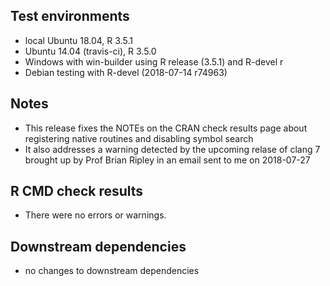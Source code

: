 ## Test environments

- local Ubuntu 18.04, R 3.5.1
- Ubuntu 14.04 (travis-ci), R 3.5.0
- Windows with win-builder using R release (3.5.1) and R-devel r
- Debian testing with R-devel (2018-07-14 r74963)

## Notes

- This release fixes the NOTEs on the CRAN check results page about registering
  native routines and disabling symbol search
- It also addresses a warning detected by the upcoming relase of clang 7 brought
  up by Prof Brian Ripley in an email sent to me on 2018-07-27

## R CMD check results

- There were no errors or warnings.

## Downstream dependencies

- no changes to downstream dependencies
